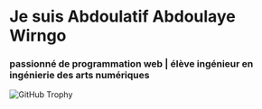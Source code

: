 # Je suis Abdoulatif Abdoulaye Wirngo
### passionné de programmation web | élève ingénieur en ingénierie des arts numériques 

<img src="https://github-profile-trophy.vercel.app/?username=A-Wirngo&row=1&theme=darkhub&margin-w=15&no-bg=true" alt="GitHub Trophy">
